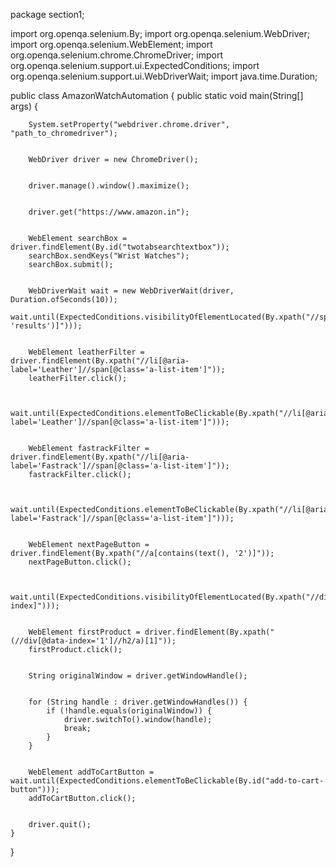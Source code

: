 package section1;

import org.openqa.selenium.By;
import org.openqa.selenium.WebDriver;
import org.openqa.selenium.WebElement;
import org.openqa.selenium.chrome.ChromeDriver;
import org.openqa.selenium.support.ui.ExpectedConditions;
import org.openqa.selenium.support.ui.WebDriverWait;
import java.time.Duration;

public class AmazonWatchAutomation {
    public static void main(String[] args) {

       
        System.setProperty("webdriver.chrome.driver", "path_to_chromedriver"); 

        
        WebDriver driver = new ChromeDriver();

       
        driver.manage().window().maximize();

        
        driver.get("https://www.amazon.in");

       
        WebElement searchBox = driver.findElement(By.id("twotabsearchtextbox"));
        searchBox.sendKeys("Wrist Watches");
        searchBox.submit();

       
        WebDriverWait wait = new WebDriverWait(driver, Duration.ofSeconds(10));
        wait.until(ExpectedConditions.visibilityOfElementLocated(By.xpath("//span[contains(text(), 'results')]")));

        
        WebElement leatherFilter = driver.findElement(By.xpath("//li[@aria-label='Leather']//span[@class='a-list-item']"));
        leatherFilter.click();

        
        wait.until(ExpectedConditions.elementToBeClickable(By.xpath("//li[@aria-label='Leather']//span[@class='a-list-item']")));

       
        WebElement fastrackFilter = driver.findElement(By.xpath("//li[@aria-label='Fastrack']//span[@class='a-list-item']"));
        fastrackFilter.click();

       
        wait.until(ExpectedConditions.elementToBeClickable(By.xpath("//li[@aria-label='Fastrack']//span[@class='a-list-item']")));

     
        WebElement nextPageButton = driver.findElement(By.xpath("//a[contains(text(), '2')]"));
        nextPageButton.click();

       
        wait.until(ExpectedConditions.visibilityOfElementLocated(By.xpath("//div[@data-index]")));

       
        WebElement firstProduct = driver.findElement(By.xpath("(//div[@data-index='1']//h2/a)[1]"));
        firstProduct.click();

        
        String originalWindow = driver.getWindowHandle();

        
        for (String handle : driver.getWindowHandles()) {
            if (!handle.equals(originalWindow)) {
                driver.switchTo().window(handle);
                break;
            }
        }

      
        WebElement addToCartButton = wait.until(ExpectedConditions.elementToBeClickable(By.id("add-to-cart-button")));
        addToCartButton.click();

        
        driver.quit();
    }
}


<!---
hemalatha3539/hemalatha3539 is a ✨ special ✨ repository because its `README.md` (this file) appears on your GitHub profile.
You can click the Preview link to take a look at your changes.
--->
